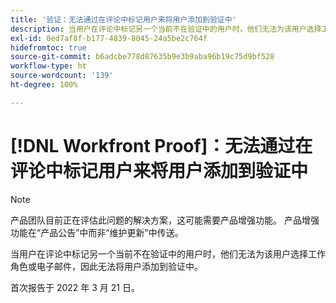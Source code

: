 ```yaml
---
title: '验证：无法通过在评论中标记用户来将用户添加到验证中'
description: 当用户在评论中标记另一个当前不在验证中的用户时，他们无法为该用户选择工作角色或电子邮件，因此无法将用户添加到验证中。
exl-id: 0ed7af8f-b177-4839-8045-24a5be2c764f
hidefromtoc: true
source-git-commit: b6adcbe778d87635b9e3b9aba96b19c75d9bf528
workflow-type: ht
source-wordcount: '139'
ht-degree: 100%

---
```


# [!DNL Workfront Proof]：无法通过在评论中标记用户来将用户添加到验证中

<!--Converted to story-->

>[!NOTE]
>
>产品团队目前正在评估此问题的解决方案，这可能需要产品增强功能。 产品增强功能在“产品公告”中而非“维护更新”中传送。

当用户在评论中标记另一个当前不在验证中的用户时，他们无法为该用户选择工作角色或电子邮件，因此无法将用户添加到验证中。

首次报告于 2022 年 3 月 21 日。
